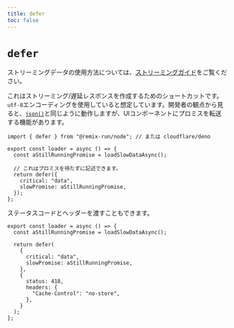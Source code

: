 ```yaml
---
title: defer
toc: false
---
```


# `defer`

ストリーミングデータの使用方法については、[ストリーミングガイド][streaming_guide]をご覧ください。

これはストリーミング/遅延レスポンスを作成するためのショートカットです。`utf-8`エンコーディングを使用していると想定しています。開発者の観点から見ると、[`json()`][json]と同じように動作しますが、UIコンポーネントにプロミスを転送する機能があります。

```tsx lines=[1,7-10]
import { defer } from "@remix-run/node"; // または cloudflare/deno

export const loader = async () => {
  const aStillRunningPromise = loadSlowDataAsync();

  // これはプロミスを待たずに記述できます。
  return defer({
    critical: "data",
    slowPromise: aStillRunningPromise,
  });
};
```

ステータスコードとヘッダーを渡すこともできます。

```tsx lines=[9-14]
export const loader = async () => {
  const aStillRunningPromise = loadSlowDataAsync();

  return defer(
    {
      critical: "data",
      slowPromise: aStillRunningPromise,
    },
    {
      status: 418,
      headers: {
        "Cache-Control": "no-store",
      },
    }
  );
};
```

[streaming_guide]: ../guides/streaming
[json]: ./json


